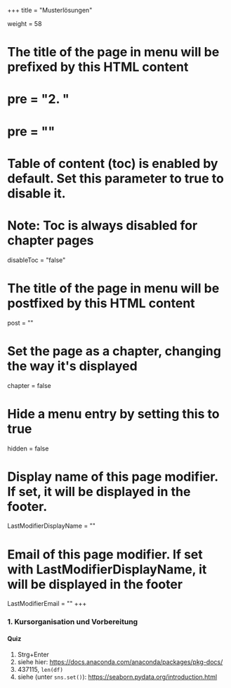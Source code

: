 +++
title = "Musterlösungen"

weight = 58
# The title of the page in menu will be prefixed by this HTML content
# pre = "<b>2. </b>"
# pre = "<i class='fab fa-github'></i>"
# Table of content (toc) is enabled by default. Set this parameter to true to disable it.
# Note: Toc is always disabled for chapter pages
disableToc = "false"

# The title of the page in menu will be postfixed by this HTML content
post = ""
# Set the page as a chapter, changing the way it's displayed
chapter = false
# Hide a menu entry by setting this to true
hidden = false
# Display name of this page modifier. If set, it will be displayed in the footer.
LastModifierDisplayName = ""
# Email of this page modifier. If set with LastModifierDisplayName, it will be displayed in the footer
LastModifierEmail = ""
+++




### 1. Kursorganisation und Vorbereitung
 
#### Quiz


1. Strg+Enter
2. siehe hier: https://docs.anaconda.com/anaconda/packages/pkg-docs/
3. 437115, `len(df)`
4. siehe (unter `sns.set()`): https://seaborn.pydata.org/introduction.html
